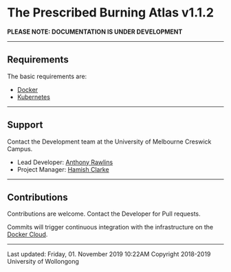 # The Prescribed Burning Atlas v1.1.2


**PLEASE NOTE: DOCUMENTATION IS UNDER DEVELOPMENT**

---

## Requirements

The basic requirements are:

 - [Docker](https://docker.io)
 - [Kubernetes](https://kubernetes.io/)

---

## Support
Contact the Development team at the University of Melbourne Creswick Campus.
 - Lead Developer: [Anthony Rawlins](mailto:anthony.rawlins@unimelb.edu.au)
 - Project Manager: [Hamish Clarke](mailto:hamishc@uow.edu.au)

---

## Contributions

Contributions are welcome. Contact the Developer for Pull requests.

Commits will trigger continuous integration with the infrastructure on the [Docker Cloud](https://cloud.docker.com/).

---

Last updated: Friday, 01. November 2019 10:22AM
Copyright 2018-2019 University of Wollongong